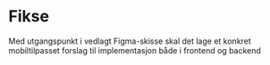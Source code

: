 # Fikse
Med utgangspunkt i vedlagt Figma-skisse skal det lage et konkret mobiltilpasset forslag til implementasjon både i frontend og backend
